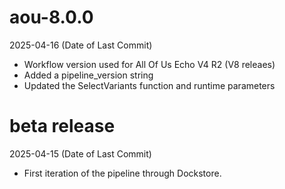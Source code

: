 # aou-8.0.0
2025-04-16 (Date of Last Commit)

* Workflow version used for All Of Us Echo V4 R2 (V8 releaes)
* Added a pipeline_version string
* Updated the SelectVariants function and runtime parameters

# beta release
2025-04-15 (Date of Last Commit)

* First iteration of the pipeline through Dockstore. 